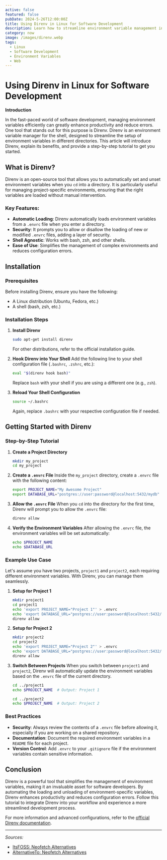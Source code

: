 ```yaml
---
active: false
featured: false
pubDate: 2024-5-26T12:00:00Z
title: Using Direnv in Linux for Software Development
description: Learn how to streamline environment variable management in Linux with Direnv.
category: now
image: /images/direnv.webp
tags:
  - Linux
  - Software Development
  - Environment Variables
  - Web
---
```


# Using Direnv in Linux for Software Development

**Introduction**

In the fast-paced world of software development, managing environment variables efficiently can greatly enhance productivity and reduce errors. One tool that stands out for this purpose is Direnv. Direnv is an environment variable manager for the shell, designed to streamline the setup of environment variables in different directories. This article will introduce Direnv, explain its benefits, and provide a step-by-step tutorial to get you started.

## What is Direnv?

Direnv is an open-source tool that allows you to automatically set and unset environment variables when you `cd` into a directory. It is particularly useful for managing project-specific environments, ensuring that the right variables are loaded without manual intervention.

### Key Features:

- **Automatic Loading**: Direnv automatically loads environment variables from a `.envrc` file when you enter a directory.
- **Security**: It prompts you to allow or disallow the loading of new or modified `.envrc` files, adding a layer of security.
- **Shell Agnostic**: Works with bash, zsh, and other shells.
- **Ease of Use**: Simplifies the management of complex environments and reduces configuration errors.

## Installation

### Prerequisites

Before installing Direnv, ensure you have the following:

- A Linux distribution (Ubuntu, Fedora, etc.)
- A shell (bash, zsh, etc.)

### Installation Steps

1. **Install Direnv**

   ```sh
   sudo apt-get install direnv
   ```

   For other distributions, refer to the official installation guide.

2. **Hook Direnv into Your Shell**
   Add the following line to your shell configuration file (`.bashrc`, `.zshrc`, etc.):

   ```sh
   eval "$(direnv hook bash)"
   ```

   Replace `bash` with your shell if you are using a different one (e.g., `zsh`).

3. **Reload Your Shell Configuration**
   ```sh
   source ~/.bashrc
   ```
   Again, replace `.bashrc` with your respective configuration file if needed.

## Getting Started with Direnv

### Step-by-Step Tutorial

1. **Create a Project Directory**

   ```sh
   mkdir my_project
   cd my_project
   ```

2. **Create a `.envrc` File**
   Inside the `my_project` directory, create a `.envrc` file with the following content:

   ```sh
   export PROJECT_NAME="My Awesome Project"
   export DATABASE_URL="postgres://user:password@localhost:5432/mydb"
   ```

3. **Allow the `.envrc` File**
   When you `cd` into the directory for the first time, Direnv will prompt you to allow the `.envrc` file:

   ```sh
   direnv allow
   ```

4. **Verify the Environment Variables**
   After allowing the `.envrc` file, the environment variables will be set automatically:
   ```sh
   echo $PROJECT_NAME
   echo $DATABASE_URL
   ```

### Example Use Case

Let's assume you have two projects, `project1` and `project2`, each requiring different environment variables. With Direnv, you can manage them seamlessly.

1. **Setup for Project 1**

   ```sh
   mkdir project1
   cd project1
   echo 'export PROJECT_NAME="Project 1"' > .envrc
   echo 'export DATABASE_URL="postgres://user:password@localhost:5432/project1db"' >> .envrc
   direnv allow
   ```

2. **Setup for Project 2**

   ```sh
   mkdir project2
   cd project2
   echo 'export PROJECT_NAME="Project 2"' > .envrc
   echo 'export DATABASE_URL="postgres://user:password@localhost:5432/project2db"' >> .envrc
   direnv allow
   ```

3. **Switch Between Projects**
   When you switch between `project1` and `project2`, Direnv will automatically update the environment variables based on the `.envrc` file of the current directory.

   ```sh
   cd ../project1
   echo $PROJECT_NAME  # Output: Project 1

   cd ../project2
   echo $PROJECT_NAME  # Output: Project 2
   ```

### Best Practices

- **Security**: Always review the contents of a `.envrc` file before allowing it, especially if you are working on a shared repository.
- **Documentation**: Document the required environment variables in a `README` file for each project.
- **Version Control**: Add `.envrc` to your `.gitignore` file if the environment variables contain sensitive information.

## Conclusion

Direnv is a powerful tool that simplifies the management of environment variables, making it an invaluable asset for software developers. By automating the loading and unloading of environment-specific variables, Direnv enhances productivity and reduces configuration errors. Follow this tutorial to integrate Direnv into your workflow and experience a more streamlined development process.

For more information and advanced configurations, refer to the [official Direnv documentation](https://direnv.net/).

---

_Sources:_

- [ItsFOSS: Neofetch Alternatives](https://itsfoss.com/neofetch-alternatives)
- [AlternativeTo: Neofetch Alternatives](https://alternativeto.net/software/neofetch)
